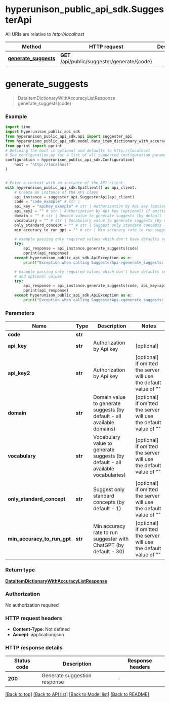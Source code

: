 # hyperunison_public_api_sdk.SuggesterApi

All URIs are relative to *http://localhost*

Method | HTTP request | Description
------------- | ------------- | -------------
[**generate_suggests**](SuggesterApi.md#generate_suggests) | **GET** /api/public/suggester/generate/{code} | 


# **generate_suggests**
> DataItemDictionaryWithAccuracyListResponse generate_suggests(code)



### Example


```python
import time
import hyperunison_public_api_sdk
from hyperunison_public_api_sdk.api import suggester_api
from hyperunison_public_api_sdk.model.data_item_dictionary_with_accuracy_list_response import DataItemDictionaryWithAccuracyListResponse
from pprint import pprint
# Defining the host is optional and defaults to http://localhost
# See configuration.py for a list of all supported configuration parameters.
configuration = hyperunison_public_api_sdk.Configuration(
    host = "http://localhost"
)


# Enter a context with an instance of the API client
with hyperunison_public_api_sdk.ApiClient() as api_client:
    # Create an instance of the API class
    api_instance = suggester_api.SuggesterApi(api_client)
    code = "code_example" # str | 
    api_key = "apiKey_example" # str | Authorization by Api key (optional)
    api_key2 = "" # str | Authorization by Api key (optional) if omitted the server will use the default value of ""
    domain = "" # str | Domain value to generate suggests (by default - all available domains) (optional) if omitted the server will use the default value of ""
    vocabulary = "" # str | Vocabulary value to generate suggests (by default - all available vocabularies) (optional) if omitted the server will use the default value of ""
    only_standard_concept = "" # str | Suggest only standard concepts (by default - 1) (optional) if omitted the server will use the default value of ""
    min_accuracy_to_run_gpt = "" # str | Min accuracy rate to run suggester with ChatGPT (by default - 30) (optional) if omitted the server will use the default value of ""

    # example passing only required values which don't have defaults set
    try:
        api_response = api_instance.generate_suggests(code)
        pprint(api_response)
    except hyperunison_public_api_sdk.ApiException as e:
        print("Exception when calling SuggesterApi->generate_suggests: %s\n" % e)

    # example passing only required values which don't have defaults set
    # and optional values
    try:
        api_response = api_instance.generate_suggests(code, api_key=api_key, api_key2=api_key2, domain=domain, vocabulary=vocabulary, only_standard_concept=only_standard_concept, min_accuracy_to_run_gpt=min_accuracy_to_run_gpt)
        pprint(api_response)
    except hyperunison_public_api_sdk.ApiException as e:
        print("Exception when calling SuggesterApi->generate_suggests: %s\n" % e)
```


### Parameters

Name | Type | Description  | Notes
------------- | ------------- | ------------- | -------------
 **code** | **str**|  |
 **api_key** | **str**| Authorization by Api key | [optional]
 **api_key2** | **str**| Authorization by Api key | [optional] if omitted the server will use the default value of ""
 **domain** | **str**| Domain value to generate suggests (by default - all available domains) | [optional] if omitted the server will use the default value of ""
 **vocabulary** | **str**| Vocabulary value to generate suggests (by default - all available vocabularies) | [optional] if omitted the server will use the default value of ""
 **only_standard_concept** | **str**| Suggest only standard concepts (by default - 1) | [optional] if omitted the server will use the default value of ""
 **min_accuracy_to_run_gpt** | **str**| Min accuracy rate to run suggester with ChatGPT (by default - 30) | [optional] if omitted the server will use the default value of ""

### Return type

[**DataItemDictionaryWithAccuracyListResponse**](DataItemDictionaryWithAccuracyListResponse.md)

### Authorization

No authorization required

### HTTP request headers

 - **Content-Type**: Not defined
 - **Accept**: application/json


### HTTP response details

| Status code | Description | Response headers |
|-------------|-------------|------------------|
**200** | Generate suggestion response |  -  |

[[Back to top]](#) [[Back to API list]](../README.md#documentation-for-api-endpoints) [[Back to Model list]](../README.md#documentation-for-models) [[Back to README]](../README.md)

